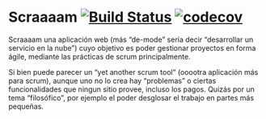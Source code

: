 # Scraaaam [![Build Status](https://travis-ci.org/desarrollo-leutwyler-dubor/Scraaaam.svg?branch=dev)](https://travis-ci.org/desarrollo-leutwyler-dubor/Scraaaam) [![codecov](https://codecov.io/gh/desarrollo-leutwyler-dubor/Scraaaam/branch/dev/graph/badge.svg)](https://codecov.io/gh/desarrollo-leutwyler-dubor/Scraaaam)

Scraaaam una aplicación web (más “de-mode” sería decir “desarrollar un servicio en la nube”) cuyo objetivo es poder gestionar proyectos en forma ágile, mediante las prácticas de scrum principalmente.
 
Si bien puede parecer un “yet another scrum tool” (ooootra aplicación más para scrum), aunque uno no lo crea hay “problemas” o ciertas funcionalidades que ningun sitio provee, incluso los pagos. Quizás por un tema “filosófico”, por ejemplo el poder desglosar el trabajo en partes más pequeñas.
